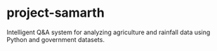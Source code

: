 # project-samarth
Intelligent Q&amp;A system for analyzing agriculture and rainfall data using Python and government datasets.
